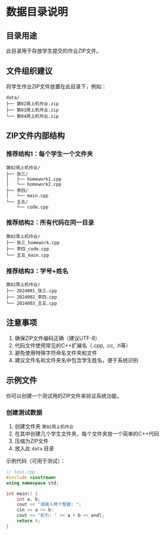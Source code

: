 # 数据目录说明

## 目录用途

此目录用于存放学生提交的作业ZIP文件。

## 文件组织建议

将学生作业ZIP文件放置在此目录下，例如：

```
data/
├── 第02周上机作业.zip
├── 第03周上机作业.zip
└── 第04周上机作业.zip
```

## ZIP文件内部结构

### 推荐结构1：每个学生一个文件夹

```
第02周上机作业/
├── 张三/
│   ├── homework1.cpp
│   └── homework2.cpp
├── 李四/
│   └── main.cpp
└── 王五/
    └── code.cpp
```

### 推荐结构2：所有代码在同一目录

```
第02周上机作业/
├── 张三_homework.cpp
├── 李四_code.cpp
└── 王五_main.cpp
```

### 推荐结构3：学号+姓名

```
第02周上机作业/
├── 2024001_张三.cpp
├── 2024002_李四.cpp
└── 2024003_王五.cpp
```

## 注意事项

1. 确保ZIP文件编码正确（建议UTF-8）
2. 代码文件使用常见的C++扩展名（.cpp, .cc, .h等）
3. 避免使用特殊字符命名文件夹和文件
4. 建议文件名和文件夹名中包含学生姓名，便于系统识别

## 示例文件

你可以创建一个测试用的ZIP文件来验证系统功能。

### 创建测试数据

1. 创建文件夹 `第02周上机作业`
2. 在其中创建几个学生文件夹，每个文件夹放一个简单的C++代码
3. 压缩为ZIP文件
4. 放入此 `data` 目录

示例代码（可用于测试）：

```cpp
// test.cpp
#include <iostream>
using namespace std;

int main() {
    int a, b;
    cout << "请输入两个整数: ";
    cin >> a >> b;
    cout << "和为: " << a + b << endl;
    return 0;
}
```
